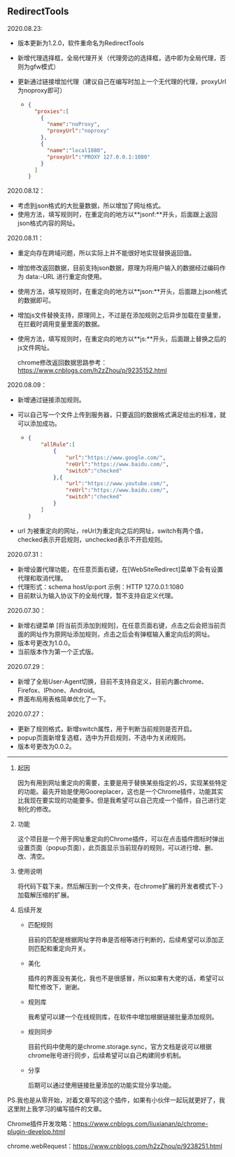 ## RedirectTools

2020.08.23:

- 版本更新为1.2.0，软件重命名为RedirectTools

- 新增代理选择框，全局代理开关（代理旁边的选择框，选中即为全局代理，否则为gfw模式）

- 更新通过链接增加代理（建议自己在编写时加上一个无代理的代理，proxyUrl为noproxy即可）

  - ```json
    {
      "proxies":[
        {
          "name":"noProxy",
          "proxyUrl":"noproxy"
        },
        {
          "name":"local1080",
          "proxyUrl":"PROXY 127.0.0.1:1080"
        }
      ]
    }
    ```

2020.08.12：

- 考虑到json格式的大批量数据，所以增加了网址格式。
- 使用方法，填写规则时，在重定向的地方以**jsonf:**开头，后面跟上返回json格式内容的网址。

2020.08.11：

- 重定向存在跨域问题，所以实际上并不能很好地实现替换返回值。

- 增加修改返回数据，目前支持json数据，原理为将用户输入的数据经过编码作为 data:-URL 进行重定向使用。

- 使用方法，填写规则时，在重定向的地方以**json:**开头，后面跟上json格式的数据即可。

- 增加js文件替换支持，原理同上，不过是在添加规则之后异步加载在变量里，在拦截时调用变量里面的数据。

- 使用方法，填写规则时，在重定向的地方以**js:**开头，后面跟上替换之后的js文件网址。

  chrome修改返回数据思路参考：https://www.cnblogs.com/h2zZhou/p/9235152.html

2020.08.09：

- 新增通过链接添加规则。

- 可以自己写一个文件上传到服务器，只要返回的数据格式满足给出的标准，就可以添加成功。

  - ```   json
    {
        "allRule":[
            {
                "url":"https://www.google.com/",
                "reUrl":"https://www.baidu.com/",
                "switch":"checked"
            },{
                "url":"https://www.youtube.com/",
                "reUrl":"https://www.baidu.com/",
                "switch":"checked"
            }
        ]
    }
    ```

+ url 为被重定向的网址，reUrl为重定向之后的网址，switch有两个值，checked表示开启规则，unchecked表示不开启规则。

2020.07.31：

- 新增设置代理功能，在任意页面右键，在[WebSiteRedirect]菜单下会有设置代理和取消代理。
- 代理形式：schema host/ip:port 示例：HTTP 127.0.0.1:1080
-  目前默认为输入协议下的全局代理，暂不支持自定义代理。

2020.07.30：

- 新增右键菜单 [将当前页添加到规则]，在任意页面右键，点击之后会把当前页面的网址作为原网址添加规则，点击之后会有弹框输入重定向后的网址。
- 版本号更改为1.0.0。
- 当前版本作为第一个正式版。

2020.07.29：

- 新增了全局User-Agent切换，目前不支持自定义，目前内置chrome、Firefox、IPhone、Android。
- 界面布局用表格简单优化了一下。

2020.07.27：

- 更新了规则格式，新增switch属性，用于判断当前规则是否开启。
- popup页面新增复选框，选中为开启规则，不选中为关闭规则。
- 版本号更改为0.0.2。

--------

1. 起因

   因为有用到网址重定向的需要，主要是用于替换某些指定的JS，实现某些特定的功能。最先开始是使用Gooreplacer，这也是一个Chrome插件，功能其实比我现在要实现的功能要多。但是我希望可以自己完成一个插件，自己进行定制化的修改。

2. 功能

   这个项目是一个用于网址重定向的Chrome插件，可以在点击插件图标时弹出设置页面（popup页面），此页面显示当前现存的规则，可以进行增、删、改、清空。

3. 使用说明

   将代码下载下来，然后解压到一个文件夹，在chrome扩展的开发者模式下-》加载解压缩的扩展。

4. 后续开发

   - 匹配规则

     目前的匹配是根据网址字符串是否相等进行判断的，后续希望可以添加正则匹配和重定向开关。

   + 美化

     插件的界面没有美化，我也不是很感冒，所以如果有大佬的话，希望可以帮忙修改下，谢谢。

   + 规则库

     我希望可以建一个在线规则库，在软件中增加根据链接批量添加规则。

   + 规则同步

     目前代码中使用的是chrome.storage.sync，官方文档是说可以根据chrome账号进行同步，后续希望可以自己构建同步机制。

   + 分享

     后期可以通过使用链接批量添加的功能实现分享功能。

PS.我也是从零开始，对着文章写的这个插件，如果有小伙伴一起玩就更好了，我这里附上我学习的编写插件的文章。

Chrome插件开发攻略：https://www.cnblogs.com/liuxianan/p/chrome-plugin-develop.html

chrome.webRequest：https://www.cnblogs.com/h2zZhou/p/9238251.html